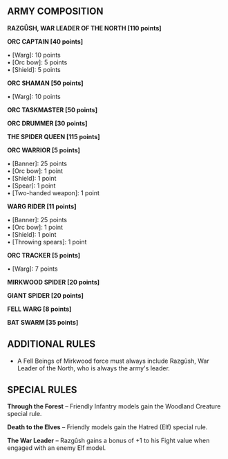 ﻿## ARMY COMPOSITION

<div class="unitCard" markdown>

**RAZGÛSH, WAR LEADER OF THE NORTH [110 points]**

**ORC CAPTAIN [40 points]**

• [Warg]: 10 points  
• [Orc bow]: 5 points  
• [Shield]: 5 points  

**ORC SHAMAN [50 points]**

• [Warg]: 10 points  

**ORC TASKMASTER [50 points]**

**ORC DRUMMER [30 points]**

**THE SPIDER QUEEN [115 points]**

**ORC WARRIOR [5 points]**

• [Banner]: 25 points  
• [Orc bow]: 1 point  
• [Shield]: 1 point  
• [Spear]: 1 point  
• [Two-handed weapon]: 1 point  

**WARG RIDER [11 points]**

• [Banner]: 25 points  
• [Orc bow]: 1 point  
• [Shield]: 1 point  
• [Throwing spears]: 1 point  

**ORC TRACKER [5 points]**

• [Warg]: 7 points  

**MIRKWOOD SPIDER [20 points]**

**GIANT SPIDER [20 points]**

**FELL WARG [8 points]**

**BAT SWARM [35 points]**

</div>

## ADDITIONAL RULES

- A Fell Beings of Mirkwood force must always include Razgûsh, War Leader of the North, who is always the army's leader.

## SPECIAL RULES

**Through the Forest** – Friendly Infantry models gain the Woodland Creature special rule.

**Death to the Elves** – Friendly models gain the Hatred (Elf) special rule.

**The War Leader** – Razgûsh gains a bonus of +1 to his Fight value when engaged with an enemy Elf model.
